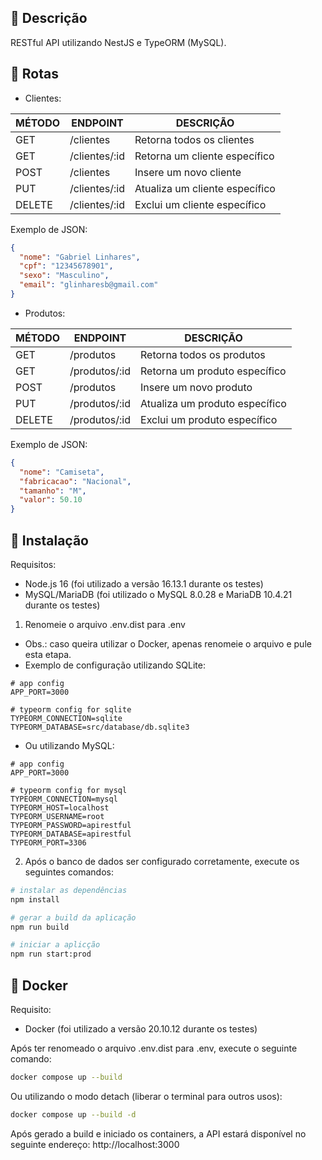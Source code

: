 ## :book: Descrição

RESTful API utilizando NestJS e TypeORM (MySQL).

## :open_file_folder: Rotas

- Clientes:

| MÉTODO | ENDPOINT| DESCRIÇÃO|
|-|-|-|
| GET| /clientes| Retorna todos os clientes|
| GET| /clientes/:id| Retorna um cliente específico|
|POST|/clientes|Insere um novo cliente|
|PUT|/clientes/:id|Atualiza um cliente específico|
|DELETE|/clientes/:id|Exclui um cliente específico

Exemplo de JSON:
```json
{
  "nome": "Gabriel Linhares",
  "cpf": "12345678901",
  "sexo": "Masculino",
  "email": "glinharesb@gmail.com"
}
```

- Produtos:

| MÉTODO | ENDPOINT| DESCRIÇÃO|
|-|-|-|
| GET| /produtos| Retorna todos os produtos|
| GET| /produtos/:id| Retorna um produto específico|
|POST|/produtos|Insere um novo produto|
|PUT|/produtos/:id|Atualiza um produto específico|
|DELETE|/produtos/:id|Exclui um produto específico

Exemplo de JSON:
```json
{
  "nome": "Camiseta",
  "fabricacao": "Nacional",
  "tamanho": "M",
  "valor": 50.10
}
```

## :rocket: Instalação 

Requisitos:
- Node.js 16 (foi utilizado a versão 16.13.1 durante os testes)
- MySQL/MariaDB (foi utilizado o MySQL 8.0.28 e MariaDB 10.4.21 durante os testes)

1. Renomeie o arquivo .env.dist para .env
- Obs.: caso queira utilizar o Docker, apenas renomeie o arquivo e pule esta etapa.
- Exemplo de configuração utilizando SQLite:

```
# app config
APP_PORT=3000

# typeorm config for sqlite
TYPEORM_CONNECTION=sqlite
TYPEORM_DATABASE=src/database/db.sqlite3
```

- Ou utilizando MySQL:
```
# app config
APP_PORT=3000

# typeorm config for mysql
TYPEORM_CONNECTION=mysql
TYPEORM_HOST=localhost
TYPEORM_USERNAME=root
TYPEORM_PASSWORD=apirestful
TYPEORM_DATABASE=apirestful
TYPEORM_PORT=3306
```

2. Após o banco de dados ser configurado corretamente, execute os seguintes comandos:

```bash
# instalar as dependências
npm install

# gerar a build da aplicação
npm run build

# iniciar a aplicção
npm run start:prod
```

## :whale: Docker

Requisito:
- Docker (foi utilizado a versão 20.10.12 durante os testes)

Após ter renomeado o arquivo .env.dist para .env, execute o seguinte comando:

```bash
docker compose up --build
```

Ou utilizando o modo detach (liberar o terminal para outros usos):


```bash
docker compose up --build -d
```

Após gerado a build e iniciado os containers, a API estará disponível no seguinte endereço: http://localhost:3000
